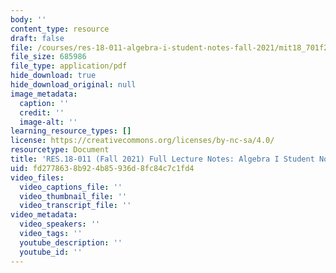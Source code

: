 ```yaml
---
body: ''
content_type: resource
draft: false
file: /courses/res-18-011-algebra-i-student-notes-fall-2021/mit18_701f21_full_lec.pdf
file_size: 685986
file_type: application/pdf
hide_download: true
hide_download_original: null
image_metadata:
  caption: ''
  credit: ''
  image-alt: ''
learning_resource_types: []
license: https://creativecommons.org/licenses/by-nc-sa/4.0/
resourcetype: Document
title: 'RES.18-011 (Fall 2021) Full Lecture Notes: Algebra I Student Notes'
uid: fd277863-8b92-4b85-936d-8fc84c7c1fd4
video_files:
  video_captions_file: ''
  video_thumbnail_file: ''
  video_transcript_file: ''
video_metadata:
  video_speakers: ''
  video_tags: ''
  youtube_description: ''
  youtube_id: ''
---
```

